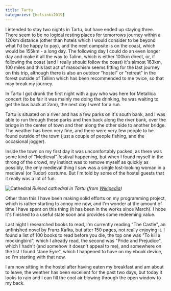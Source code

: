 ```yaml
--- 
title: Tartu
categories: [helsinki2019]
---
```


I intended to stay two nights in Tartu, but have ended up staying three. There
seem to be no logical resting places for tomorrows journey within a 120km
distance (other than hotels which I would consider to be beyond what I'd be
happy to pay), and the next campsite is on the coast, which would be 155km - a
long day. The following day I could do an even longer day and make it all the
way to Talinn, which is either 100km direct, or, if following the coast (and I
really should follow the coast) it's almost 163km, 100 miles and this last
act of masochism seems fitting for the last journey on this trip, although
there is also an outdoor "hostel" or "retreat" in the forest outside of
Tallinn which has been recommended to me twice, so that may break my journey.

In Tartu I got drunk the first night with a guy who was here for Metallica
concert (to be fair it was mainly me doing the drinking, he was waiting to get
the bus back at 2am), the next day I went for a run.

Tartu is situated on a river and has a few parks on it's south bank, and I was
able to run through these parks and then back along the river bank, over the
bridge in the center of town and then along the other side to another bridge.
The weather has been very fine, and there were very few people to be found
outside of the town (just a couple of people fishing, and the occasional
jogger).

Inside the town on my first day it was uncomfortably packed, as there was some
kind of "Medieval" festival happening, but when I found myself in the throng
of the crowd, my instinct was to remove myself as quickly as possibly, the
only medieval thing I saw was a single lost-looking woman in a medieval
(or Tudor) costume. But I'm told by some of the hostel guests that it really
was a lot of fun.

![Cathedral](/images/tallinn/2019-07-21/1.png)
*Ruined cathedral in Tartu (from
[Wikipedia](https://en.wikipedia.org/wiki/Tartu))*

Other than this I have been making solid efforts on my programming project,
which is rather starting to annoy me now, and I'm wonder at the amount of time
I have spent on this thing (it has been in the works since March). I hope it's
finished to a useful state soon and provides some redeeming value.

Last night I researched books to read, I'm currently reading "The Castle", an
unfinished novel by Franz Kafka, but after 150 pages, not really enjoying it.
I found a list of 100 books to read before you die, the top one was "To kill a
mockingbird", which I already read, the second was "Pride and Prejudice",
which I hadn't (and somehow it doesn't appeal to me), and somewhere on the
list I found "Jane Eyre", which I happened to have on my ebook device, so I'm
starting with that now.

I am now sitting in the hostel after having eaten my breakfast and am about to
leave, the weather has been excellent for the past two days, but today it
looks to rain and I can fill the cool air blowing through the open window to
my back.
